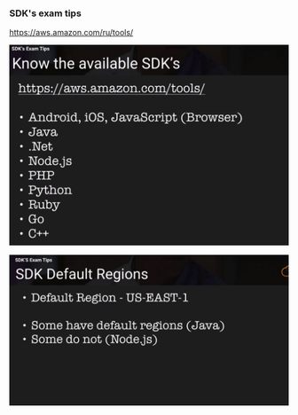 ### SDK's exam tips

https://aws.amazon.com/ru/tools/

![EC2](../../images/EC2/EC2-59.png)

![EC2](../../images/EC2/EC2-60.png)